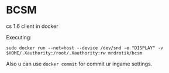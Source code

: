 # BCSM
cs 1.6 client in docker

Executing:

`sudo docker run --net=host --device /dev/snd -e "DISPLAY" -v $HOME/.Xauthority:/root/.Xauthority:rw mrdrotik/bcsm`

Also u can use `docker commit` for commit ur ingame settings.
